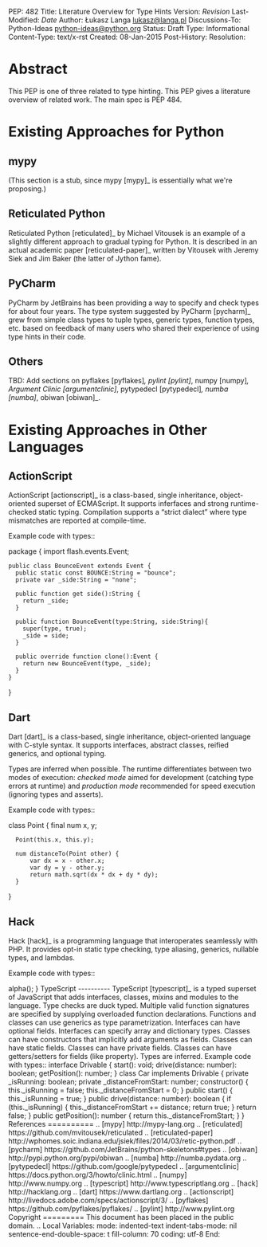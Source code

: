 PEP: 482
Title: Literature Overview for Type Hints
Version: $Revision$
Last-Modified: $Date$
Author: Łukasz Langa <lukasz@langa.pl>
Discussions-To: Python-Ideas <python-ideas@python.org>
Status: Draft
Type: Informational
Content-Type: text/x-rst
Created: 08-Jan-2015
Post-History:
Resolution:

Abstract
========

This PEP is one of three related to type hinting.  This PEP gives a
literature overview of related work.  The main spec is PEP 484.


Existing Approaches for Python
==============================


mypy
----

(This section is a stub, since mypy [mypy]_ is essentially what we're
proposing.)


Reticulated Python
------------------

Reticulated Python [reticulated]_ by Michael Vitousek is an example of
a slightly different approach to gradual typing for Python. It is
described in an actual academic paper [reticulated-paper]_ written by
Vitousek with Jeremy Siek and Jim Baker (the latter of Jython fame).


PyCharm
-------

PyCharm by JetBrains has been providing a way to specify and check
types for about four years.  The type system suggested by PyCharm
[pycharm]_ grew from simple class types to tuple types, generic types,
function types, etc. based on feedback of many users who shared their
experience of using type hints in their code.


Others
------

TBD: Add sections on pyflakes [pyflakes]_, pylint [pylint]_, numpy
[numpy]_, Argument Clinic [argumentclinic]_, pytypedecl [pytypedecl]_,
numba [numba]_, obiwan [obiwan]_.


Existing Approaches in Other Languages
======================================

ActionScript
------------

ActionScript [actionscript]_ is a class-based, single inheritance,
object-oriented superset of ECMAScript.  It supports inferfaces and
strong runtime-checked static typing.  Compilation supports a “strict
dialect” where type mismatches are reported at compile-time.

Example code with types::

  package {
    import flash.events.Event;

    public class BounceEvent extends Event {
      public static const BOUNCE:String = "bounce";
      private var _side:String = "none";

      public function get side():String {
        return _side;
      }

      public function BounceEvent(type:String, side:String){
        super(type, true);
        _side = side;
      }

      public override function clone():Event {
        return new BounceEvent(type, _side);
      }
    }
  }

Dart
----

Dart [dart]_ is a class-based, single inheritance, object-oriented
language with C-style syntax.  It supports interfaces, abstract classes,
reified generics, and optional typing.

Types are inferred when possible.  The runtime differentiates between two
modes of execution: *checked mode* aimed for development (catching type
errors at runtime) and *production mode* recommended for speed execution
(ignoring types and asserts).

Example code with types::

  class Point {
      final num x, y;

      Point(this.x, this.y);

      num distanceTo(Point other) {
          var dx = x - other.x;
          var dy = y - other.y;
          return math.sqrt(dx * dx + dy * dy);
      }
  }

Hack
----

Hack [hack]_ is a programming language that interoperates seamlessly
with PHP.  It provides opt-in static type checking, type aliasing,
generics, nullable types, and lambdas.

Example code with types::

  <?hh
  class MyClass {
    private ?string $x = null;

    public function alpha(): int {
      return 1;
    }

    public function beta(): string {
      return 'hi test';
    }
  }

  function f(MyClass $my_inst): string {
    // Will generate a hh_client error
    return $my_inst->alpha();
  }

TypeScript
----------

TypeScript [typescript]_ is a typed superset of JavaScript that adds
interfaces, classes, mixins and modules to the language.

Type checks are duck typed.  Multiple valid function signatures are
specified by supplying overloaded function declarations.  Functions and
classes can use generics as type parametrization.  Interfaces can have
optional fields.  Interfaces can specify array and dictionary types.
Classes can have constructors that implicitly add arguments as fields.
Classes can have static fields.  Classes can have private fields.
Classes can have getters/setters for fields (like property).  Types are
inferred.

Example code with types::

  interface Drivable {
      start(): void;
      drive(distance: number): boolean;
      getPosition(): number;
  }

  class Car implements Drivable {
      private _isRunning: boolean;
      private _distanceFromStart: number;

      constructor() {
          this._isRunning = false;
          this._distanceFromStart = 0;
      }

      public start() {
          this._isRunning = true;
      }

      public drive(distance: number): boolean {
          if (this._isRunning) {
              this._distanceFromStart += distance;
              return true;
          }
          return false;
      }

      public getPosition(): number {
          return this._distanceFromStart;
      }
  }


References
==========

.. [mypy]
   http://mypy-lang.org

.. [reticulated]
   https://github.com/mvitousek/reticulated

.. [reticulated-paper]
   http://wphomes.soic.indiana.edu/jsiek/files/2014/03/retic-python.pdf

.. [pycharm]
   https://github.com/JetBrains/python-skeletons#types

.. [obiwan]
   http://pypi.python.org/pypi/obiwan

.. [numba]
   http://numba.pydata.org

.. [pytypedecl]
   https://github.com/google/pytypedecl

.. [argumentclinic]
   https://docs.python.org/3/howto/clinic.html

.. [numpy]
   http://www.numpy.org

.. [typescript]
   http://www.typescriptlang.org

.. [hack]
   http://hacklang.org

.. [dart]
   https://www.dartlang.org

.. [actionscript]
   http://livedocs.adobe.com/specs/actionscript/3/

.. [pyflakes]
   https://github.com/pyflakes/pyflakes/

.. [pylint]
   http://www.pylint.org


Copyright
=========

This document has been placed in the public domain.



..  
   Local Variables:  
   mode: indented-text  
   indent-tabs-mode: nil  
   sentence-end-double-space: t  
   fill-column: 70  
   coding: utf-8  
   End:  
